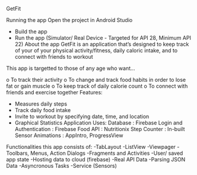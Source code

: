 GetFit

Running the app
Open the project in Android Studio
- Build the app
- Run the app (Simulator/ Real Device - Targeted for API 28, Minimum API 22)
About the app
GetFit is an application that’s designed to keep track of your of your physical activity/fitness, daily caloric intake, and to connect with friends to workout

This app is targetted to those of any age who want...

o To track their activity
o To change and track food habits in order to lose fat or gain muscle
o To keep track of daily calorie count
o To connect with friends and exercise together 
Features:
- Measures daily steps
- Track daily food intake
- Invite to workout by specifying date, time, and location
- Graphical Statistics
Application Uses:
Database                  : Firebase
Login and Authentication  : Firebase
Food API                  : Nutritionix
Step Counter              : In-built Sensor
Animations                : AppIntro, ProgressView


Functionalities this app consists of:
-TabLayout
-ListView
-Viewpager
-Toolbars, Menus, Action Dialogs
-Fragments and Activities
-User/ saved app state
-Hosting data to cloud (firebase)
-Real API Data
-Parsing JSON Data
-Asyncronous Tasks
-Service (Sensors)

